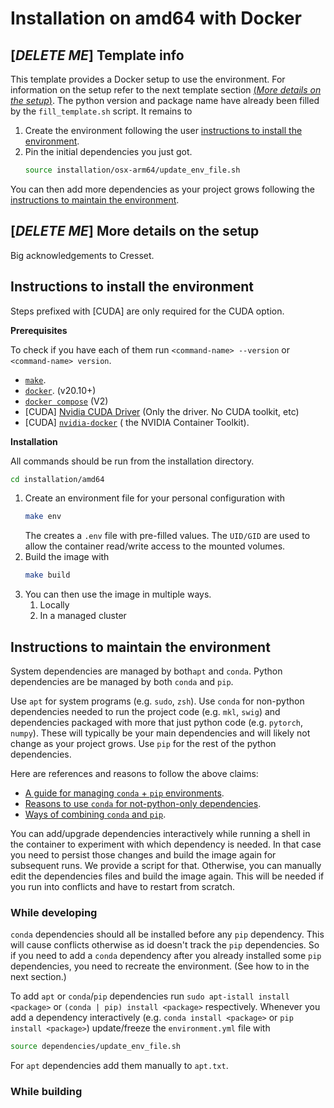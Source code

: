# Installation on amd64 with Docker

## [_DELETE ME_] Template info

This template provides a Docker setup to use the environment.
For information on the setup refer to the next template section [(_More details on the
setup_)](#_delete-me_-more-details-on-the-setup).
The python version and package name have already been filled by the `fill_template.sh` script.
It remains to

1. Create the environment following the
   user [instructions to install the environment](#instructions-to-install-the-environment).
2. Pin the initial dependencies you just got.
    ```bash
    source installation/osx-arm64/update_env_file.sh 
    ```

You can then add more dependencies as your project grows following
the [instructions to maintain the environment](#instructions-to-maintain-the-environment).

## [_DELETE ME_] More details on the setup

Big acknowledgements to Cresset.


## Instructions to install the environment

Steps prefixed with [CUDA] are only required for the CUDA option.

**Prerequisites**

To check if you have each of them run `<command-name> --version` or `<command-name> version`.

* [`make`](https://cmake.org/install/).
* [`docker`](https://docs.docker.com/engine/). (v20.10+)
* [`docker compose`](https://docs.docker.com/compose/install/) (V2)
* [CUDA] [Nvidia CUDA Driver](https://www.nvidia.com/download/index.aspx) (Only the driver. No CUDA toolkit, etc)
* [CUDA] [`nvidia-docker`](https://docs.nvidia.com/datacenter/cloud-native/container-toolkit/install-guide.html#docker) (
  the NVIDIA Container Toolkit).

**Installation**

All commands should be run from the installation directory.
```bash
cd installation/amd64
```

1. Create an environment file for your personal configuration with
   ```bash
   make env
   ```
   The creates a `.env` file with pre-filled values.
   The `UID/GID` are used to allow the container read/write access to the mounted volumes.
2. Build the image with
   ```bash
   make build
   ```
3. You can then use the image in multiple ways.
   1. Locally
   2. In a managed cluster

## Instructions to maintain the environment

System dependencies are managed by both`apt` and `conda`.
Python dependencies are be managed by both `conda` and `pip`.

Use `apt` for system programs (e.g. `sudo`, `zsh`).
Use `conda` for non-python dependencies needed to run the project code (e.g. `mkl`, `swig`)
and dependencies packaged with more that just python code (e.g. `pytorch`, `numpy`).
These will typically be your main dependencies and will likely not change as your project grows.
Use `pip` for the rest of the python dependencies.

Here are references and reasons to follow the above claims:
* [A guide for managing `conda` + `pip` environments](https://docs.conda.io/projects/conda/en/latest/user-guide/tasks/manage-environments.html#using-pip-in-an-environment).
* [Reasons to  use `conda` for not-python-only dependencies](https://numpy.org/install/#numpy-packages--accelerated-linear-algebra-libraries).
* [Ways of combining `conda` and `pip`](https://towardsdatascience.com/conda-essential-concepts-and-tricks-e478ed53b5b#42cb).

You can add/upgrade dependencies interactively while running a shell in the container to experiment with which dependency is needed.
In that case you need to persist those changes and build the image again for subsequent runs.
We provide a script for that.
Otherwise, you can manually edit the dependencies files and build the image again.
This will be needed if you run into conflicts and have to restart from scratch.

### While developing

`conda` dependencies should all be installed before any `pip` dependency.
This will cause conflicts otherwise as id doesn't track the `pip` dependencies.
So if you need to add a `conda` dependency after you already installed some `pip` dependencies, you need to recreate
the environment. (See how to in the next section.)

To add `apt` or `conda`/`pip` dependencies run `sudo apt-istall install <package>`
or `(conda | pip) install <package>` respectively.
Whenever you add a dependency interactively (e.g. `conda install <package>` or `pip install <package>`)
update/freeze the `environment.yml` file with

```bash
source dependencies/update_env_file.sh
```

For `apt` dependencies add them manually to `apt.txt`.

### While building